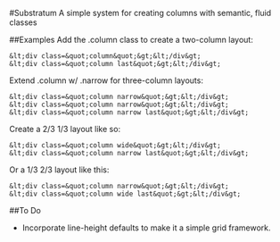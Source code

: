 #Substratum
A simple system for creating columns with semantic, fluid classes

##Examples
Add the .column class to create a two-column layout:

	&lt;div class=&quot;column&quot;&gt;&lt;/div&gt;
	&lt;div class=&quot;column last&quot;&gt;&lt;/div&gt;

Extend .column w/ .narrow for three-column layouts:

	&lt;div class=&quot;column narrow&quot;&gt;&lt;/div&gt;
	&lt;div class=&quot;column narrow&quot;&gt;&lt;/div&gt;
	&lt;div class=&quot;column narrow last&quot;&gt;&lt;/div&gt;

Create a 2/3 1/3 layout like so:

	&lt;div class=&quot;column wide&quot;&gt;&lt;/div&gt;
	&lt;div class=&quot;column narrow last&quot;&gt;&lt;/div&gt;

Or a 1/3 2/3 layout like this:

	&lt;div class=&quot;column narrow&quot;&gt;&lt;/div&gt;
	&lt;div class=&quot;column wide last&quot;&gt;&lt;/div&gt;

##To Do
* Incorporate line-height defaults to make it a simple grid framework.
